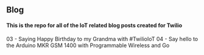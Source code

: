 ## Blog

#### This is the repo for all of the IoT related blog posts created for Twilio

03 - Saying Happy Birthday to my Grandma with #TwilioIoT
04 - Say hello to the Arduino MKR GSM 1400 with Programmable Wireless and Go
